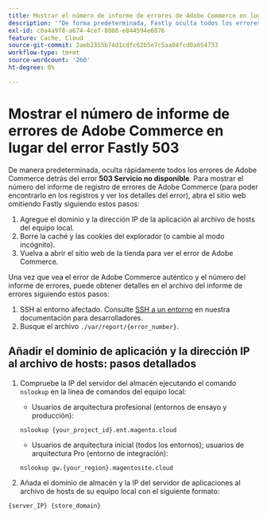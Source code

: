 ```yaml
---
title: Mostrar el número de informe de errores de Adobe Commerce en lugar del error Fastly 503
description: '"De forma predeterminada, Fastly oculta todos los errores de Adobe Commerce detrás del error Servicio no disponible **503**. Para mostrar el número del informe de registro de errores de Adobe Commerce (para poder encontrarlo en los registros y ver los detalles del error), abra el sitio web omitiendo Fastly siguiendo estos pasos:'''
exl-id: c0a4a9f8-a674-4cef-8088-e844594e6076
feature: Cache, Cloud
source-git-commit: 2aeb2355b74d1cdfc62b5e7c5aa04fcd0a654733
workflow-type: tm+mt
source-wordcount: '260'
ht-degree: 0%

---
```


# Mostrar el número de informe de errores de Adobe Commerce en lugar del error Fastly 503

De manera predeterminada, oculta rápidamente todos los errores de Adobe Commerce detrás del error **503 Servicio no disponible**. Para mostrar el número del informe de registro de errores de Adobe Commerce (para poder encontrarlo en los registros y ver los detalles del error), abra el sitio web omitiendo Fastly siguiendo estos pasos:

1. Agregue el dominio y la dirección IP de la aplicación al archivo de hosts del equipo local.
1. Borre la caché y las cookies del explorador (o cambie al modo incógnito).
1. Vuelva a abrir el sitio web de la tienda para ver el error de Adobe Commerce.

Una vez que vea el error de Adobe Commerce auténtico y el número del informe de errores, puede obtener detalles en el archivo del informe de errores siguiendo estos pasos:

1. SSH al entorno afectado. Consulte [SSH a un entorno](https://experienceleague.adobe.com/es/docs/commerce-cloud-service/user-guide/develop/secure-connections) en nuestra documentación para desarrolladores.
1. Busque el archivo `./var/report/{error_number}`.

## Añadir el dominio de aplicación y la dirección IP al archivo de hosts: pasos detallados

1. Compruebe la IP del servidor del almacén ejecutando el comando `nslookup` en la línea de comandos del equipo local:
   * Usuarios de arquitectura profesional (entornos de ensayo y producción):

   ```
   nslookup {your_project_id}.ent.magento.cloud
   ```

   * Usuarios de arquitectura inicial (todos los entornos); usuarios de arquitectura Pro (entorno de integración):

   ```
   nslookup gw.{your_region}.magentosite.cloud
   ```

1. Añada el dominio de almacén y la IP del servidor de aplicaciones al archivo de hosts de su equipo local con el siguiente formato:

```
{server_IP} {store_domain}
```
